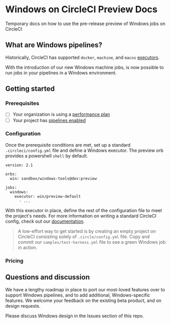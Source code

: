 # Windows on CircleCI Preview Docs
Temporary docs on how to use the pre-release preview of Windows jobs on CircleCI

## What are Windows pipelines?
Historically, CircleCI has supported `docker`, `machine`, and `macos` [executors](https://circleci.com/docs/2.0/configuration-reference/#docker--machine--macosexecutor).

With the introduction of our new Windows machine jobs, is now possible to run jobs in your pipelines in a Windows environment.

## Getting started
### Prerequisites
- [ ] Your organization is using a [performance plan](https://circleci.com/pricing/usage/)
- [ ] Your project has [pipelines enabled](https://circleci.com/docs/2.0/build-processing/)

### Configuration
Once the prerequisite conditions are met, set up a standard `.circleci/config.yml` file and define a Windows executor. The preview orb provides a powershell `shell` by default. 

```
version: 2.1

orbs:
  win: sandbox/windows-tools@dev:preview

jobs:
  windows:
    executor: win/preview-default
      - ...
```

With this executor in place, define the rest of the configuration file to meet the project's needs. For more information on writing a standard CircleCI config, check out our [documentation](https://circleci.com/docs/2.0/configuration-reference/). 

> A low-effort way to get started is by creating an empty project on CircleCI consisting solely of `.circle/config.yml` file. Copy and commit our `samples/test-harness.yml` file to see a green Windows job in action.

### Pricing


## Questions and discussion
We have a lengthy roadmap in place to port our most-loved features over to support Windows pipelines, and to add additional, Windows-specific features. We welcome your feedback on the existing beta product, and on design requests.

Please discuss Windows design in the Issues section of this repo.
